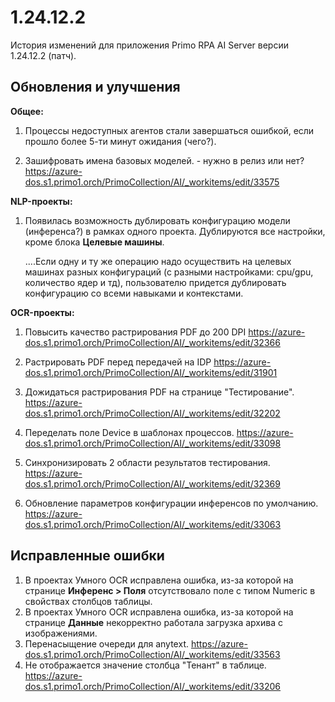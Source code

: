 # 1.24.12.2

История изменений для приложения Primo RPA AI Server версии 1.24.12.2 (патч).

## Обновления и улучшения 


**Общее:**

1. Процессы недоступных агентов стали завершаться ошибкой, если прошло более 5-ти минут ожидания (чего?).

1. Зашифровать имена базовых моделей. - нужно в релиз или нет?
https://azure-dos.s1.primo1.orch/PrimoCollection/AI/_workitems/edit/33575



**NLP-проекты:**

1. Появилась возможность дублировать конфигурацию модели (инференса?) в рамках одного проекта. Дублируются все настройки, кроме блока **Целевые машины**.
  
   ....Если одну и ту же операцию надо осуществить на целевых машинах разных конфигураций (с разными настройками: cpu/gpu, количество ядер и тд), пользователю придется дублировать конфигурацию со всеми навыками и контекстами. 






**OCR-проекты:**

1. Повысить качество растрирования PDF до 200 DPI
https://azure-dos.s1.primo1.orch/PrimoCollection/AI/_workitems/edit/32366


1. Растрировать PDF перед передачей на IDP
https://azure-dos.s1.primo1.orch/PrimoCollection/AI/_workitems/edit/31901

1. Дожидаться растрирования PDF на странице "Тестирование". https://azure-dos.s1.primo1.orch/PrimoCollection/AI/_workitems/edit/32202

1. Переделать поле Device в шаблонах процессов. https://azure-dos.s1.primo1.orch/PrimoCollection/AI/_workitems/edit/33098

1. Синхронизировать 2 области результатов тестирования. https://azure-dos.s1.primo1.orch/PrimoCollection/AI/_workitems/edit/32369

1. Обновление параметров конфигурации инференсов по умолчанию. https://azure-dos.s1.primo1.orch/PrimoCollection/AI/_workitems/edit/33063



## Исправленные ошибки

1. В проектах Умного OCR исправлена ошибка, из-за которой на странице **Инференс > Поля** отсутствовало поле с типом Numeric в свойствах столбцов таблицы.
1. В проектах Умного OCR исправлена ошибка, из-за которой на странице **Данные** некорректно работала загрузка архива с изображениями. 
1. Перенасыщение очереди для anytext. https://azure-dos.s1.primo1.orch/PrimoCollection/AI/_workitems/edit/33563  
1. Не отображается значение столбца "Тенант" в таблице.   https://azure-dos.s1.primo1.orch/PrimoCollection/AI/_workitems/edit/33206



